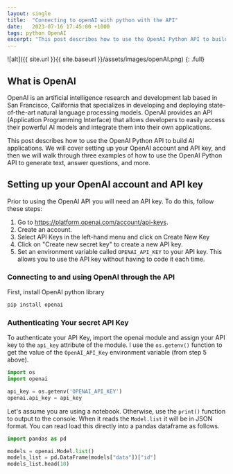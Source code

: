 ```yaml
---
layout: single
title:  "Connecting to openAI with python with the API"
date:   2023-07-16 17:45:00 +1000
tags: python OpenAI 
excerpt: "This post describes how to use the OpenAI Python API to build AI applications. We will cover setting up your OpenAI account and API key"
---
```



![alt]({{ site.url }}{{ site.baseurl }}/assets/images/openAI.png)
{: .full}


## What is OpenAI

OpenAI is an artificial intelligence research and development lab based in San Francisco, California that specializes in developing and deploying state-of-the-art natural language processing models. OpenAI provides an API (Application Programming Interface) that allows developers to easily access their powerful AI models and integrate them into their own applications.

This post describes how to use the OpenAI Python API to build AI applications. We will cover setting up your OpenAI account and API key, and then we will walk through three examples of how to use the OpenAI Python API to generate text, answer questions, and more.


## Setting up your OpenAI account and API key

Prior to using the OpenAI API you will need an API key. To do this, follow these steps:

1. Go to https://platform.openai.com/account/api-keys.
2. Create an account.
3. Select API Keys in the left-hand menu and click on Create New Key
4. Click on "Create new secret key" to create a new API key.
5. Set an environment variable called `OPENAI_API_KEY` to your API key. This allows you to use the API key without having to code it each time.


### Connecting to and using OpenAI through the API

First, install OpenAI python library

``` python
pip install openai
```

### Authenticating Your secret API Key

To authenticate your API Key, import the openai module and assign your API key to the `api_key` attribute of the module. I use the `os.getenv()` function to get the value of the `OpenAI_API_Key` environment variable (from step 5 above).

``` python
import os
import openai

api_key = os.getenv('OPENAI_API_KEY')
openai.api_key = api_key
```

Let's assume you are using a notebook. Otherwise, use the `print()` function to output to the console. When it reads the `Model.list` it will be in JSON format. You can read load this directly into a pandas dataframe as follows.

``` python
import pandas as pd

models = openai.Model.list()
models_list = pd.DataFrame(models["data"])["id"]
models_list.head(10)
```